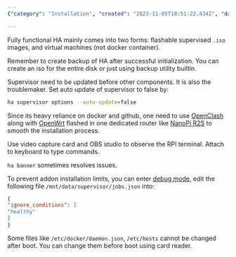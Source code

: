 ```yaml
---
{"category": "Installation", "created": "2023-11-05T18:51:22.434Z", "date": "2023-11-05 18:51:22", "description": "This article guides you through the installation and setup process of Home Assistant using flashable .iso images or virtual machines. It covers essential steps such as creating backups, updating supervisor settings, troubleshooting with `ha banner`, and recommends utilizing OpenClash, OpenWrt, and NanoPi R2S for a more seamless experience.", "modified": "2023-11-05T19:13:06.544Z", "tags": ["Home Assistant", "Installation", "Flashable .iso images", "Virtual machines", "Backup creation", "Supervisor settings updates", "Troubleshooting", "ha banner", "OpenClash", "OpenWrt", "NanoPi R2S"], "title": "Home Assistant Installation & Setups"}

---
```


Fully functional HA mainly comes into two forms: flashable supervised `.iso` images, and virtual machines (not docker container).

Remember to create backup of HA after successful initialization. You can create an iso for the entire disk or just using backup utility builtin.

Supervisor need to be updated before other components. It is also the troublemaker. Set auto update of supervisor to false by:
```bash
ha supervisor options --auto-update=false

```

Since its heavy reliance on docker and github, one need to use [OpenClash](https://github.com/vernesong/OpenClash) along with [OpenWrt](https://openwrt.org/) flashed in one dedicated router like [NanoPi R2S](https://openwrt.org/toh/friendlyarm/nanopi_r2s) to smooth the installation process.

Use video capture card and OBS studio to observe the RPI terminal. Attach to keyboard to type commands.

`ha banner` sometimes resolves issues.

To prevent addon installation limits, you can enter [debug mode](https://developers.home-assistant.io/docs/operating-system/debugging/), edit the following file `/mnt/data/supervisor/jobs.json` into:
```json
{
"ignore_conditions": [
"healthy"
]
}

```

Some files like `/etc/docker/daemon.json`, `/etc/hosts` cannot be changed after boot. You can change them before boot using card reader.

